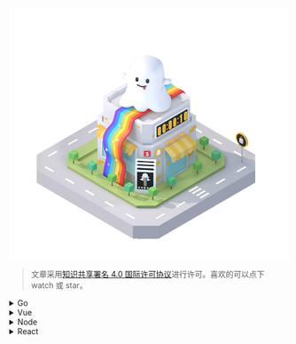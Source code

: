 ![headpic](/assets/images/headpic.png "headpic")

> 文章采用[知识共享署名 4.0 国际许可协议](https://creativecommons.org/licenses/by/4.0/deed.zh)进行许可。喜欢的可以点下 watch 或 star。

<details>
  <summary>Go</summary>

- [ ] [Go Learning Records](https://github.com/notCoolBean/StudyNotes/tree/master/Go)

</details>

<details>
  <summary>Vue</summary>

- [ ] [Vue Learning Recouse Records](https://github.com/notCoolBean/StudyNotes/tree/master/Vue)
- [ ] [Vue From 0 To 1] 

</details>

<details>
  <summary>Node</summary>

- [ ] [Koa2 Learning Records](https://github.com/notCoolBean/StudyNotes/tree/master/Node)

</details>

<details>
  <summary>React</summary>

- [ ] [React From 0 To 1](https://github.com/notCoolBean/StudyNotes/tree/master/React)

</details>
